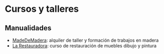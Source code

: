 # Cursos y talleres
## Manualidades
- [MadeDeMadera](https://www.madedemadera.com/en): alquiler de taller y formación de trabajos en madera
- [La Restauradora](http://larestauradora.es/): curso de restauración de muebles dibujo y pintura

